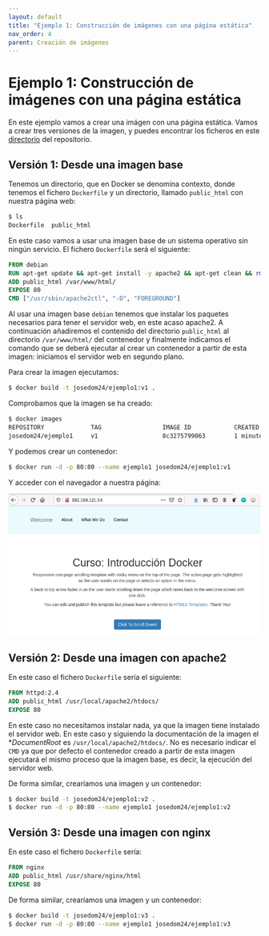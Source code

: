 ```yaml
---
layout: default
title: "Ejemplo 1: Construcción de imágenes con una página estática"
nav_order: 4
parent: Creación de imágenes
---
```

# Ejemplo 1: Construcción de imágenes con una página estática

En este ejemplo vamos a crear una imágen con una página estática. Vamos a crear tres versiones de la imagen, y puedes encontrar los ficheros en este [directorio](https://github.com/iesgn/curso_docker_2021/tree/main/ejemplos/sesion6/ejemplo1) del repositorio.

## Versión 1: Desde una imagen base

Tenemos un directorio, que en Docker se denomina contexto, donde tenemos el fichero `Dockerfile` y un directorio, llamado `public_html` con nuestra página web:

```bash
$ ls
Dockerfile  public_html
```

En este caso vamos a usar una imagen base de un sistema operativo sin ningún servicio. El fichero `Dockerfile` será el siguiente:

```Dockerfile
FROM debian
RUN apt-get update && apt-get install -y apache2 && apt-get clean && rm -rf /var/lib/apt/lists/*
ADD public_html /var/www/html/
EXPOSE 80
CMD ["/usr/sbin/apache2ctl", "-D", "FOREGROUND"]
```

Al usar una imagen base `debian` tenemos que instalar los paquetes necesarios para tener el servidor web, en este acaso apache2. A continuación añadiremos el contenido del directorio `public_html` al directorio `/var/www/html/` del contenedor y finalmente indicamos el comando que se deberá ejecutar al crear un contenedor a partir de esta imagen: iniciamos el servidor web en segundo plano.

Para crear la imagen ejecutamos:

```bash
$ docker build -t josedom24/ejemplo1:v1 .
```

Comprobamos que la imagen se ha creado:

```bash
$ docker images
REPOSITORY             TAG                 IMAGE ID            CREATED             SIZE
josedom24/ejemplo1     v1                  8c3275799063        1 minute ago      226MB
```

Y podemos crear un contenedor:

```bash
$ docker run -d -p 80:80 --name ejemplo1 josedom24/ejemplo1:v1
```

Y acceder con el navegador a nuestra página:

![ejemplo1](img/ejemplo1.png)


## Versión 2: Desde una imagen con apache2

En este caso el fichero `Dockerfile` sería el siguiente:

```Dockerfile
FROM httpd:2.4
ADD public_html /usr/local/apache2/htdocs/
EXPOSE 80
```

En este caso no necesitamos instalar nada, ya que la imagen tiene instalado el servidor web. En este caso y siguiendo la documentación de la imagen el **DocumentRoot* es `/usr/local/apache2/htdocs/`. No es necesario indicar el `CMD` ya que por defecto el contenedor creado a partir de esta imagen ejecutará el mismo proceso que la imagen base, es decir, la ejecución del servidor web.

De forma similar, crearíamos una imagen y un contenedor:

```bash
$ docker build -t josedom24/ejemplo1:v2 .
$ docker run -d -p 80:80 --name ejemplo1 josedom24/ejemplo1:v2
```

## Versión 3: Desde una imagen con nginx

En este caso el fichero `Dockerfile` sería:

```Dockerfile
FROM nginx
ADD public_html /usr/share/nginx/html
EXPOSE 80
```

De forma similar, crearíamos una imagen y un contenedor:

```bash
$ docker build -t josedom24/ejemplo1:v3 .
$ docker run -d -p 80:80 --name ejemplo1 josedom24/ejemplo1:v3
```
